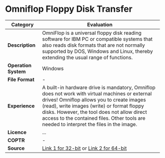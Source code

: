 # Omniflop Floppy Disk Transfer

| Category | Evaluation |
| --- | --- |
| **Description** | OmniFlop is a universal floppy disk reading software for IBM PC or compatible systems that also reads disk formats that are not normally supported by DOS, Windows and Linux, thereby extending the usual range of functions. |
| **Operation System** | Windows |
| **File Format** | - |
| **Experience** | A built-in hardware drive is mandatory, Omniflop does not work with virtual machines or external drives! Omniflop allows you to create images (read), write images (write) or format floppy disks. However, the tool does not allow direct access to the contained files. Other tools are needed to interpret the files in the image. |
| **Licence** | ... |
| **COPTR** | - |
| **Source** | 	[Link 1 for 32-bit](http://www.webring.org/l/rd?ring=acorn8bitwebring;id=10;url=http%3A%2F%2Fwww.shlock.co.uk%2FUtils%2FOmniFlop%2FOmniFlop.htm) or [Link 2 for 64-bit](http://www.webring.org/l/rd?ring=acorn8bitwebring;id=10;url=http%3A%2F%2Fwww%2Eshlock%2Eco%2Euk%2FUtils%2FOmniFlop%2FOmniFlop%2Ehtm) |
